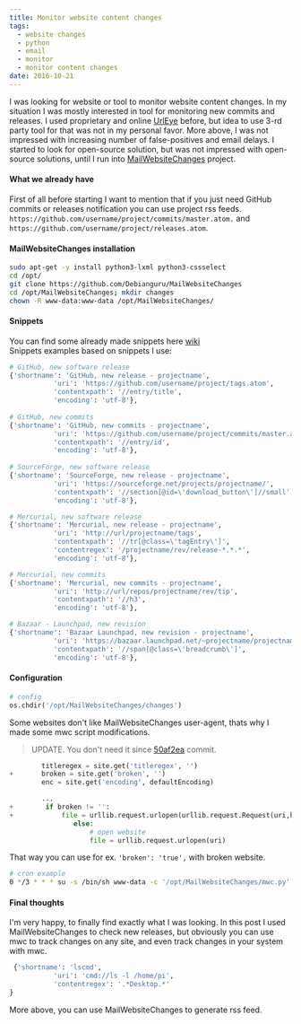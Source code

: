```yaml
---
title: Monitor website content changes
tags:
  - website changes
  - python
  - email
  - monitor
  - monitor content changes
date: 2016-10-21
---
```

I was looking for website or tool to monitor website content changes. In my situation I was mostly interested in tool for monitoring new commits and releases. I used proprietary and online [UrlEye](https://urleye.com/) before, but idea to use 3-rd party tool for that was not in my personal favor. More above, I was not impressed with increasing number of false-positives and email delays. I started to look for open-source solution, but was not impressed with open-source solutions, until I run into [MailWebsiteChanges](https://github.com/Debianguru/MailWebsiteChanges) project.<!--more-->

#### What we already have
First of all before starting I want to mention that if you just need GitHub commits or releases notification you can use project rss feeds.  
`https://github.com/username/project/commits/master.atom.` and `https://github.com/username/project/releases.atom`. 

#### MailWebsiteChanges installation

```bash
sudo apt-get -y install python3-lxml python3-cssselect
cd /opt/
git clone https://github.com/Debianguru/MailWebsiteChanges
cd /opt/MailWebsiteChanges; mkdir changes
chown -R www-data:www-data /opt/MailWebsiteChanges/
```

#### Snippets
You can find some already made snippets here [wiki](https://github.com/Debianguru/MailWebsiteChanges/wiki/snippets)  
Snippets examples based on snippets I use: 

```python
# GitHub, new software release
{'shortname': 'GitHub, new release - projectname',
           'uri': 'https://github.com/username/project/tags.atom',
           'contentxpath': '//entry/title',
           'encoding': 'utf-8'},
           
# GitHub, new commits
{'shortname': 'GitHub, new commits - projectname',
           'uri': 'https://github.com/username/project/commits/master.atom',
           'contentxpath': '//entry/id',
           'encoding': 'utf-8'},
           
# SourceForge, new software release
{'shortname': 'SourceForge, new release - projectname',
           'uri': 'https://sourceforge.net/projects/projectname/',
           'contentxpath': '//section[@id=\'download_button\']//small',
           'encoding': 'utf-8'},  

# Mercurial, new software release
{'shortname': 'Mercurial, new release - projectname',
           'uri': 'http://url/projectname/tags',
           'contentxpath': '//tr[@class=\'tagEntry\']',
           'contentregex': '/projectname/rev/release-*.*.*',
           'encoding': 'utf-8'},  

# Mercurial, new commits
{'shortname': 'Mercurial, new commits - projectname',
           'uri': 'http://url/repos/projectname/rev/tip',
           'contentxpath': '//h3',
           'encoding': 'utf-8'},           

# Bazaar - Launchpad, new revision
{'shortname': 'Bazaar Launchpad, new revision - projectname',
           'uri': 'https://bazaar.launchpad.net/~projectname/projectname/trunk/files',
           'contentxpath': '//span[@class=\'breadcrumb\']',
           'encoding': 'utf-8'},
```

#### Configuration

```python
# config
os.chdir('/opt/MailWebsiteChanges/changes')
```

Some websites don't like MailWebsiteChanges user-agent, thats why I made some mwc script modifications.

> UPDATE. You don't need it since [50af2ea](https://github.com/Debianguru/MailWebsiteChanges/commit/50af2eabda1dadaa4208a3d7f06686f824d5f50d) commit.

```python
        titleregex = site.get('titleregex', '')
+       broken = site.get('broken', '')
        enc = site.get('encoding', defaultEncoding)

        ...
+        if broken != '':
+            file = urllib.request.urlopen(urllib.request.Request(uri,headers={'User-Agent':' Mozilla/5.0 (Windows NT 6.1; rv:38.0) Gecko/20100101 Firefox/38.0'}))
                else:
                    # open website
                    file = urllib.request.urlopen(uri)

```
That way you can use for ex. `'broken': 'true',` with broken website.



```bash
# cron example           
0 */3 * * * su -s /bin/sh www-data -c '/opt/MailWebsiteChanges/mwc.py'
```

#### Final thoughts
I'm very happy, to finally find exactly what I was looking. In this post I used MailWebsiteChanges to check new releases, but obviously you can use mwc to track changes on any site, and even track changes in your system with mwc.

```python
 {'shortname': 'lscmd',
           'uri': 'cmd://ls -l /home/pi',
           'contentregex': '.*Desktop.*'
}
```
More above, you can use MailWebsiteChanges to generate rss feed.
















